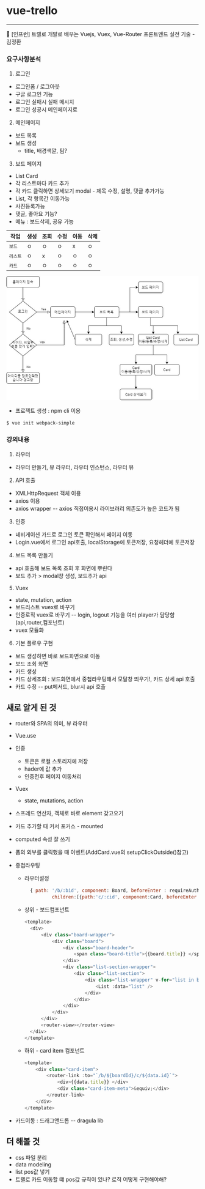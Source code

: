 # vue-trello

---

&#127793; [인프런] 트렐로 개발로 배우는 Vuejs, Vuex, Vue-Router 프론트엔드 실전 기술 - 김정환

### 요구사항분석

1. 로그인

- 로그인폼 / 로그아웃
- 구글 로그인 기능
- 로그인 실패시 실패 메시지
- 로그인 성공시 메인페이지로

2. 메인페이지

- 보드 목록
- 보드 생성
  - title, 배경색깔, 팀?

3. 보드 페이지

- List Card
- 각 리스트마다 카드 추가
- 각 카드 클릭하면 상세보기 modal - 제목 수정, 설명, 댓글 추가가능
- List, 각 항목간 이동가능
- 사진등록가능
- 댓글, 좋아요 기능?
- 메뉴 : 보드삭제, 공유 가능

| 작업     | 생성 | 조회 | 수정 | 이동 | 삭제 |
| -------- | ---- | ---- | ---- | ---- | ---- |
| `보드`   | ㅇ   | ㅇ   | ㅇ   | x    | ㅇ   |
| `리스트` | ㅇ   | x    | ㅇ   | ㅇ   | ㅇ   |
| `카드`   | ㅇ   | ㅇ   | ㅇ   | ㅇ   | ㅇ   |

![플로우차트](https://github.com/yooooonk/TIL/blob/master/img/Trello.jpg)

- 프로젝트 생성 : npm cli 이용

```
$ vue init webpack-simple
```

### 강의내용

1. 라우터

- 라우터 만들기, 뷰 라우터, 라우터 인스턴스, 라우터 뷰

2. API 호출

- XMLHttpRequest 객체 이용
- axios 이용
- axios wrapper -- axios 직접이용시 라이브러리 의존도가 높은 코드가 됨

3. 인증

- 네비게이션 가드로 로그인 토큰 확인해서 페이지 이동
- Login.vue에서 로그인 api호출, localStorage에 토큰저장, 요청헤더에 토큰저장

4. 보드 목록 만들기

- api 호출해 보드 목록 조회 후 화면에 뿌린다
- 보드 추가 > modal창 생성, 보드추가 api

5. Vuex

- state, mutation, action
- 보드리스트 vuex로 바꾸기
- 인증로직 vuex로 바꾸기 -- login, logout 기능을 여러 player가 담당함(api,router,컴포넌트)
- vuex 모듈화

6. 기본 플로우 구현

- 보드 생성하면 바로 보드화면으로 이동
- 보드 조회 화면
- 카드 생성
- 카드 상세조회 : 보드화면에서 중첩라우팅해서 모달창 띄우기!, 카드 상세 api 호출
- 카드 수정 -- put메서드, blur시 api 호출

## 새로 알게 된 것

- router와 SPA의 의미, 뷰 라우터
- Vue.use
- 인증
  - 토큰은 로컬 스토리지에 저장
  - hader에 값 추가
  - 인증전후 페이지 이동처리
- Vuex
  - state, mutations, action
- 스프레드 연산자, 객체로 바로 element 갖고오기
- 카드 추가할 때 커서 포커스 - mounted
- computed 속성 잘 쓰기
- 폼의 외부를 클릭했을 때 이벤트(AddCard.vue의 setupClickOutside()참고)
- 중첩라우팅

  - 라우터설정

    ```javascript
      { path: '/b/:bid', component: Board, beforeEnter : requireAuth,
              children:[{path:'c/:cid', component:Card, beforeEnter : requireAuth}]
    ```

  - 상위 - 보드컴포넌트
    ```javascript
    <template>
      <div>
          <div class="board-wrapper">
              <div class="board">
                  <div class="board-header">
                      <span class="board-title">{{board.title}} </span>
                  </div>
                  <div class="list-section-wrapper">
                      <div class="list-section">
                          <div class="list-wrapper" v-for="list in board.lists" :key="list.pos">
                              <List :data="list" />
                          </div>
                      </div>
                  </div>
              </div>
          </div>
          <router-view></router-view>
      </div>
    </template>
    ```
  - 하위 - card item 컴포넌트
    ```javascript
    <template>
        <div class="card-item">
            <router-link :to="`/b/${boardId}/c/${data.id}`">
                <div>{{data.title}} </div>
                <div class="card-item-meta">&equiv;</div>
            </router-link>
        </div>
    </template>
    ```

- 카드이동 : 드래그앤드롭 -- dragula lib

## 더 해볼 것

- css 파일 분리
- data modeling
- list pos값 넣기
- 트렐로 카드 이동할 떄 pos값 규칙이 있나? 로직 어떻게 구현해야해?
